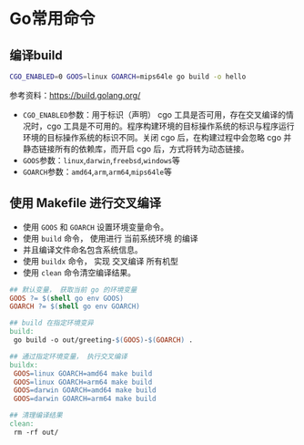 # Go常用命令

## 编译build

```bash
CGO_ENABLED=0 GOOS=linux GOARCH=mips64le go build -o hello
```

参考资料：https://build.golang.org/

* `CGO_ENABLED`参数：用于标识（声明） cgo 工具是否可用，存在交叉编译的情况时，cgo 工具是不可用的。程序构建环境的目标操作系统的标识与程序运行环境的目标操作系统的标识不同。关闭 cgo 后，在构建过程中会忽略 cgo 并静态链接所有的依赖库，而开启 cgo 后，方式将转为动态链接。
* `GOOS`参数：`linux`,`darwin`,`freebsd`,`windows`等
* `GOARCH`参数：`amd64`,`arm`,`arm64`,`mips64le`等

## 使用 Makefile 进行交叉编译

* 使用 `GOOS` 和 `GOARCH` 设置环境变量命令。
* 使用 `build` 命令， 使用进行 当前系统环境 的编译
* 并且编译文件命名包含系统信息。
* 使用 `buildx` 命令， 实现 交叉编译 所有机型
* 使用 `clean` 命令清空编译结果。

```makefile
## 默认变量， 获取当前 go 的环境变量
GOOS ?= $(shell go env GOOS)
GOARCH ?= $(shell go env GOARCH)

## build 在指定环境变异
build:
 go build -o out/greeting-$(GOOS)-$(GOARCH) .

## 通过指定环境变量， 执行交叉编译
buildx:
 GOOS=linux GOARCH=amd64 make build
 GOOS=linux GOARCH=arm64 make build
 GOOS=darwin GOARCH=amd64 make build
 GOOS=darwin GOARCH=arm64 make build

## 清理编译结果
clean:
 rm -rf out/
```